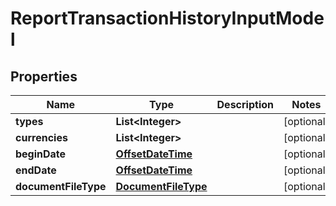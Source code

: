 # ReportTransactionHistoryInputModel

## Properties
Name | Type | Description | Notes
------------ | ------------- | ------------- | -------------
**types** | **List&lt;Integer&gt;** |  |  [optional]
**currencies** | **List&lt;Integer&gt;** |  |  [optional]
**beginDate** | [**OffsetDateTime**](OffsetDateTime.md) |  |  [optional]
**endDate** | [**OffsetDateTime**](OffsetDateTime.md) |  |  [optional]
**documentFileType** | [**DocumentFileType**](DocumentFileType.md) |  |  [optional]
